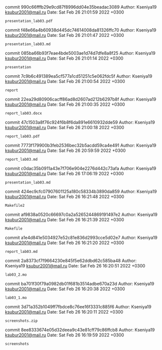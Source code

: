 commit 990c66fffb29e9cd87f8996dd04e35beadac3089
Author: Kseniya19 <ksubur2001@mail.ru>
Date:   Sat Feb 26 21:01:59 2022 +0300

    presentation_lab03.pdf

commit f48e66a4b60938d445dc74614008da81326ffc70
Author: Kseniya19 <ksubur2001@mail.ru>
Date:   Sat Feb 26 21:01:47 2022 +0300

    presentation_lab03.md

commit 085ba66b93f7eae4bde5003ae1d74d7dfe8a8f25
Author: Kseniya19 <ksubur2001@mail.ru>
Date:   Sat Feb 26 21:01:14 2022 +0300

    presentation

commit 7c9b6c491389ea5cf577a1cd51251c5e062fdc5f
Author: Kseniya19 <ksubur2001@mail.ru>
Date:   Sat Feb 26 21:00:54 2022 +0300

    report

commit 22ea29d80906cacff86ad8d2607ad212b6297b8f
Author: Kseniya19 <ksubur2001@mail.ru>
Date:   Sat Feb 26 21:00:35 2022 +0300

    report_lab03.docx

commit 47c1503a8f76c924f6b8f6da891e6610932dde59
Author: Kseniya19 <ksubur2001@mail.ru>
Date:   Sat Feb 26 21:00:18 2022 +0300

    report_lab03.pdf

commit 7773f179900b3feb2536bec32b5acdd59ca4e491
Author: Kseniya19 <ksubur2001@mail.ru>
Date:   Sat Feb 26 20:59:59 2022 +0300

    report_lab03.md

commit c0dac35b0911a43e7f706e904e2276d442c73afa
Author: Kseniya19 <ksubur2001@mail.ru>
Date:   Sat Feb 26 17:06:19 2022 +0300

    presentation_lab03.md

commit 424ec9cfc07907601125a180c58334b3890da859
Author: Kseniya19 <ksubur2001@mail.ru>
Date:   Sat Feb 26 16:21:48 2022 +0300

    Makefile2

commit af9838a0520c66697c0a2a5265244869191497e2
Author: Kseniya19 <ksubur2001@mail.ru>
Date:   Sat Feb 26 16:21:39 2022 +0300

    Makefile

commit a1e4d841e5034927e52c81e836d2993cce5d02e7
Author: Kseniya19 <ksubur2001@mail.ru>
Date:   Sat Feb 26 16:21:20 2022 +0300

    report_lab03.md

commit 2a8373cf7f9664230e845f5e62ddbd62c585ba48
Author: Kseniya19 <ksubur2001@mail.ru>
Date:   Sat Feb 26 16:20:51 2022 +0300

    lab03_2.mo

commit ba701f30f79a0982db01f681b3514adbe670a23d
Author: Kseniya19 <ksubur2001@mail.ru>
Date:   Sat Feb 26 16:20:38 2022 +0300

    lab03_1.mo

commit 3d71a352b1049ff7fbdce8c76ee16f3331c885f6
Author: Kseniya19 <ksubur2001@mail.ru>
Date:   Sat Feb 26 16:20:11 2022 +0300

    screenshots.zip

commit 8ee8333674e05d32deea9c43e81cff79c86ffcb8
Author: Kseniya19 <ksubur2001@mail.ru>
Date:   Sat Feb 26 16:19:59 2022 +0300

    screenshots
